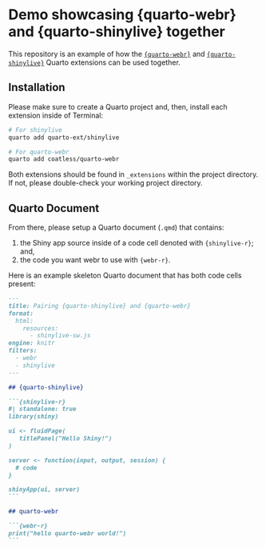 # Demo showcasing {quarto-webr} and {quarto-shinylive} together

This repository is an example of how the [`{quarto-webr}`](https://github.com/coatless/quarto-webr) 
and [`{quarto-shinylive}`](https://github.com/quarto-ext/shinylive) Quarto extensions can be used together. 

## Installation 

Please make sure to create a Quarto project and, then, install each extension inside of Terminal:

```sh
# For shinylive
quarto add quarto-ext/shinylive

# For quarto-webr
quarto add coatless/quarto-webr
```


Both extensions should be found in `_extensions` within the project directory. If not, please double-check your working project directory.

## Quarto Document

From there, please setup a Quarto document (`.qmd`) that contains:

1. the Shiny app source inside of a code cell denoted with `{shinylive-r}`; and,
2. the code you want webr to use with `{webr-r}`.

Here is an example skeleton Quarto document that has both code cells present: 

````md
---
title: Pairing {quarto-shinylive} and {quarto-webr}
format:
  html:
    resources: 
      - shinylive-sw.js
engine: knitr
filters:
  - webr
  - shinylive
---

## {quarto-shinylive}

```{shinylive-r}
#| standalone: true
library(shiny)

ui <- fluidPage(
   titlePanel("Hello Shiny!")
)

server <- function(input, output, session) {
  # code
}

shinyApp(ui, server)
```

## quarto-webr

```{webr-r}
print("hello quarto-webr world!")
```

````
